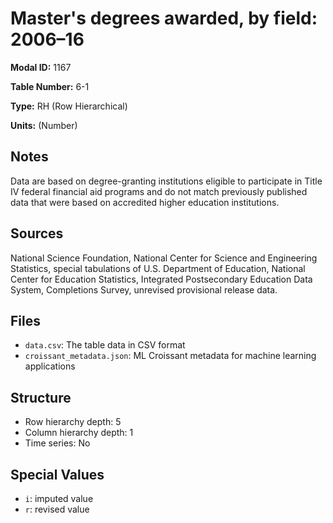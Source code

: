 # Master's degrees awarded, by field: 2006&#8211;16 

**Modal ID:** 1167

**Table Number:** 6-1

**Type:** RH (Row Hierarchical)

**Units:** (Number)

## Notes

Data are based on degree-granting institutions eligible to participate in Title IV federal financial aid programs and do not match previously published data that were based on accredited higher education institutions.

## Sources

National Science Foundation, National Center for Science and Engineering Statistics, special tabulations of U.S. Department of Education, National Center for Education Statistics, Integrated Postsecondary Education Data System, Completions Survey, unrevised provisional release data.

## Files

- `data.csv`: The table data in CSV format
- `croissant_metadata.json`: ML Croissant metadata for machine learning applications

## Structure

- Row hierarchy depth: 5
- Column hierarchy depth: 1
- Time series: No

## Special Values

- `i`: imputed value
- `r`: revised value
